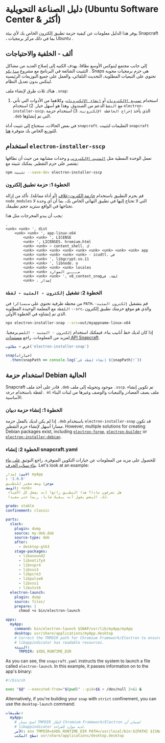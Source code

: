 # دليل الصناعة التحويلية (Ubuntu Software Center & أكثر)

يوفر هذا الدليل معلومات عن كيفية حزمة تطبيق إلكترون الخاص بك لأي بيئة Snapcraft ، بما في ذلك مركز برمجيات Ubuntu .

## ألف - الخلفية والاحتياجات

إلى جانب مجتمع لينوكس الأوسع نطاقا، يهدف الكنيه إلى إصلاح العديد من مشاكل التثبيت الشائعة في البرنامج مع مشروع [`سنابكو`](https://snapcraft.io/) . Snaps هي حزم برمجيات محوية تحتوي على التبعيات المطلوبة، التحديث التلقائي، والعمل على جميع التوزيعات الرئيسية لينكس بدون تعديل النظام.

هناك ثلاث طرق لإنشاء ملف `.snap`:

1) استخدام [`تصنيع الإلكترونات`](https://github.com/electron-userland/electron-forge) أو [`إنشاء الإلكترونات`](https://github.com/electron-userland/electron-builder)، وكلاهما من الأدوات التي تأتي مع `التقط` الدعم من الصندوق. وهذا هو أسهل خيار. 2) استخدام `electron-installer-sscp`، الذي يأخذ `إخراج الحافظة الإلكترونية`. 3) استخدام حزمة `.deb` التي تم إنشاؤها.

في بعض الحالات، ستحتاج إلى تثبيت أداة `snapcraft`. التعليمات لتثبيت `snapcraft` للتوزيع الخاص بك متوفرة [هنا](https://snapcraft.io/docs/installing-snapcraft).

## استخدام `electron-installer-sscp`

تعمل الوحدة النمطية مثل [`المثبت الإلكتروني`](https://github.com/electron/windows-installer) و وحدات مشابهة من حيث أن نطاقها يقتصر على حزم التقطير. يمكنك تثبيته مع:

```sh
npm تثبيت --save-dev electron-installer-sscp
```

### الخطوة 1: حزمة تطبيق إلكترون

قم بحزم التطبيق باستخدام [حازمة إلكترون-غلاف](https://github.com/electron/electron-packager) (أو أداة مماثلة). تأكد من إزالة `node_modules` التي لا تحتاج إليها في تطبيق النهائي الخاص بك، بما أن أي وحدة لا تحتاجها في الواقع ستزيد حجم تطبيقك.

يجب أن يبدو المخرجات مثل هذا:

```plaintext
.
<unk> <unk> ', dist
    <unk> <unk> ', app-linux-x64
        <unk> <unk> ', LICENSE
        <unk> ', LICENSES. hromium.html
        <unk> <unk> ~ content_shell. ك
        <unk> <unk> <unk> <unk> <unk> <unk> <unk> <unk> <unk> app
        <unk> <unk> <unk> <unk> <unk> - icudtl. في
        <unk> <unk> ', libgcrypt.so.11
        <unk> <unk> ', libnode. o
        <unk> <unk> <unk> <unk> locales
        <unk> <unk> مــــن الموارد
        <unk> <unk> <unk> ', v8_context_snapلقة. في
        <unk> ، إصدار
```

### الخطوة 2: تشغيل `إلكترون - المثبت - لقطة`

من محطة طرفية تحتوي على `سنسناكرا` في `PATH`، قم بتشغيل `إلكترون المثبت-اللقطة` مع المعلمة الوحيدة المطلوبة `--src`، والذي هو موقع حزمتك تطبيق إلكترون الذي تم إنشاؤه في الخطوة الأولى.

```sh
npx electron-installer-snap --src=out/myappname-linux-x64
```

إذا كان لديك خط أنابيب بناء، فيمكنك استخدام `إلكترون - المثبت - اللمس` برمجيا. لمزيد من المعلومات، راجع [مستندات API Snapcraft](https://docs.snapcraft.io/build-snaps/syntax).

```js
قرص = مطلوب('electron-installer-snap')

snap(خيارات)
  .then(snapPath => console.log(`إنشاء لقطة في ${snapPath}!`))
```

## استخدام حزمة Debian الحالية

Snapcraft قادر على أخذ ملف `.deb` موجود وتحويله إلى ملف `.sscp`. تم تكوين إنشاء لقطة باستخدام `حرفة. ml` ملف يصف المصادر والتبعيات والوصف وغيرها من لبنات البناء الأساسية.

### الخطوة 1: إنشاء حزمة دبيان

إذا لم يكن لديك بالفعل حزمة `.deb` باستخدام `electron-installer-snap` قد تكون مسارا أسهل لإنشاء حزم التقطير. However, multiple solutions for creating Debian packages exist, including [`electron-forge`](https://github.com/electron-userland/electron-forge), [`electron-builder`](https://github.com/electron-userland/electron-builder) or [`electron-installer-debian`](https://github.com/unindented/electron-installer-debian).

### الخطوة 2: إنشاء snapcraft.yaml

للحصول على مزيد من المعلومات عن خيارات التكوين المتوفرة، راجع التوثيق [على بناء بناء سناب الحرف](https://docs.snapcraft.io/build-snaps/syntax). Let's look at an example:

```yaml
الاسم: إصدار myApp
: '2.0.0'
موجز: وصف صغير للتطبيق
الوصف: <unk>
 هل تعرفون ماذا؟ هذا التطبيق رائع! إنه يفعل كل الأشياء
 لك. البعض يقول أنه يبقيك شابا، ربما حتى سعيدا.

grade: stable
confinement: classic

parts:
  slack:
    plugin: dump
    source: my-deb.deb
    source-type: deb
    after:
      - desktop-gtk3
    stage-packages:
      - libasound2
      - libnotify4
      - libnspr4
      - libnss3
      - libpcre3
      - libpulse0
      - libxss1
      - libxtst6
  electron-launch:
    plugin: dump
    source: files/
    prepare: |
      chmod +x bin/electron-launch

apps:
  myApp:
    command: bin/electron-launch $SNAP/usr/lib/myApp/myApp
    desktop: usr/share/applications/myApp.desktop
    # Correct the TMPDIR path for Chromium Framework/Electron to ensure
    # libappindicator has readable resources.
    البيئة:
      TMPDIR: $XDG_RUNTIME_DIR
```

As you can see, the `snapcraft.yaml` instructs the system to launch a file called `electron-launch`. In this example, it passes information on to the app's binary:

```sh
#!/bin/sh

exec "$@" --executed-from="$(pwd)" --pid=$$ > /dev/null 2>&1 &
```

Alternatively, if you're building your `snap` with `strict` confinement, you can use the `desktop-launch` command:

```yaml
تطبيقات:
  myApp:
    # اصح مسار TMPDIR لإطار Chromium Framework/Electron لضمان أن
    # libappindicator لديه موارد للقراءة.
    الأمر: env TMPDIR=$XDG_RUNTIME_DIR PATH=/usr/local/bin:${PATH} ${SNAP}/bin/desktop-launch $SNAP/myApp/desktop
    سطح المكتب: usr/share/applications/desktop.desktop
```
